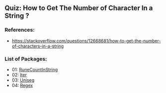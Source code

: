 ## Quiz: How to Get The Number of Character In a String ?

### References:
* https://stackoverflow.com/questions/12668681/how-to-get-the-number-of-characters-in-a-string

### List of Packages:
* 01: [RuneCountInString](http://golang.org/pkg/unicode/utf8/#RuneCountInString)
* 02: [Iter](https://godoc.org/golang.org/x/text/unicode/norm#Iter)
* 03: [Uniseg](https://github.com/rivo/uniseg)
* 04: [Regex]()